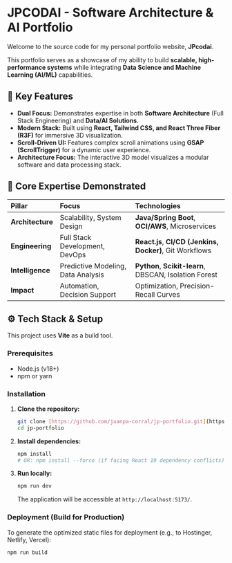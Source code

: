 # JPCODAI - Software Architecture & AI Portfolio

Welcome to the source code for my personal portfolio website, **JPcodai**.

This portfolio serves as a showcase of my ability to build **scalable, high-performance systems** while integrating **Data Science and Machine Learning (AI/ML)** capabilities.

## 🚀 Key Features

* **Dual Focus:** Demonstrates expertise in both **Software Architecture** (Full Stack Engineering) and **Data/AI Solutions**.
* **Modern Stack:** Built using **React, Tailwind CSS, and React Three Fiber (R3F)** for immersive 3D visualization.
* **Scroll-Driven UI:** Features complex scroll animations using **GSAP (ScrollTrigger)** for a dynamic user experience.
* **Architecture Focus:** The interactive 3D model visualizes a modular software and data processing stack.

## 🧠 Core Expertise Demonstrated

| Pillar | Focus | Technologies |
| :--- | :--- | :--- |
| **Architecture** | Scalability, System Design | **Java/Spring Boot**, **OCI/AWS**, Microservices |
| **Engineering** | Full Stack Development, DevOps | **React.js**, **CI/CD (Jenkins, Docker)**, Git Workflows |
| **Intelligence** | Predictive Modeling, Data Analysis | **Python**, **Scikit-learn**, DBSCAN, Isolation Forest |
| **Impact** | Automation, Decision Support | Optimization, Precision-Recall Curves |

## ⚙️ Tech Stack & Setup

This project uses **Vite** as a build tool.

### Prerequisites

* Node.js (v18+)
* npm or yarn

### Installation

1.  **Clone the repository:**
    ```bash
    git clone [https://github.com/juanpa-corral/jp-portfolio.git](https://github.com/juanpa-corral/jp-portfolio.git)
    cd jp-portfolio
    ```
2.  **Install dependencies:**
    ```bash
    npm install 
    # OR: npm install --force (if facing React 19 dependency conflicts)
    ```
3.  **Run locally:**
    ```bash
    npm run dev
    ```
    The application will be accessible at `http://localhost:5173/`.

### Deployment (Build for Production)

To generate the optimized static files for deployment (e.g., to Hostinger, Netlify, Vercel):

```bash
npm run build
